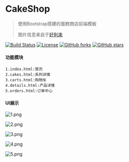 # CakeShop
>使用Bootstrap搭建的蛋糕商店前端模板
>
>图片信息来自于[好利来](http://www.holiland.com/)

[![Build Status](https://img.shields.io/travis/otale/tale.svg?style=flat-square)](https://github.com/saowu/CakeShop)
[![License](https://img.shields.io/badge/license-MIT-4EB1BA.svg?style=flat-square)](https://github.com/saowu/CakeShop)
[![GitHub forks](https://img.shields.io/github/forks/saowu/CakeShop.svg?style=flat-square)](https://github.com/saowu/CakeShop/network)
[![GitHub stars](https://img.shields.io/github/stars/saowu/CakeShop.svg?style=flat-square)](https://github.com/saowu/CakeShop/stargazers)
#### 功能模块
```
1.index.html:首页
2.cakes.html:系列详情
3.carts.html:购物车
4.details.html:产品详情
5.orders.html:订单中心
```


#### UI展示
![1.png](https://i.loli.net/2020/03/17/7W5eNIXH8T2KbMx.png)

![2.png](https://i.loli.net/2020/03/17/sYE8Xi6LAqT7k4K.png)

![3.png](https://i.loli.net/2020/03/17/w4PzWiXOf6QlVeM.png)

![4.png](https://i.loli.net/2020/03/17/Vec9hmFa5RT1SAB.png)

![5.png](https://i.loli.net/2020/03/18/Ns3hAjltgOn8vDH.png)